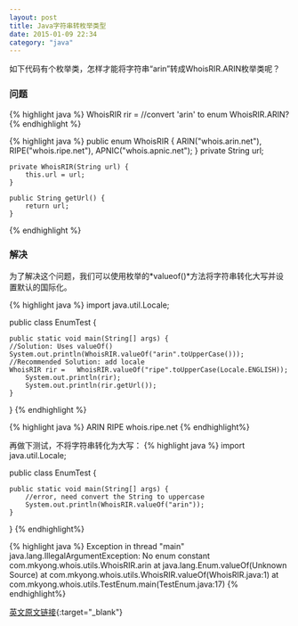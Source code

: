 ```yaml
---
layout: post
title: Java字符串转枚举类型
date: 2015-01-09 22:34
category: "java"
---
```

如下代码有个枚举类，怎样才能将字符串“arin”转成WhoisRIR.ARIN枚举类呢？

### 问题

{% highlight java %}
	WhoisRIR rir = //convert 'arin' to enum WhoisRIR.ARIN?
{% endhighlight %}

{% highlight java %}
	public enum WhoisRIR {
		ARIN("whois.arin.net"),
		RIPE("whois.ripe.net"),
		APNIC("whois.apnic.net");
	}
	private String url;

	private WhoisRIR(String url) {
		this.url = url;
	}

	public String getUrl() {
		return url;
	}
{% endhighlight %}

###  解决

为了解决这个问题，我们可以使用枚举的*valueof()*方法将字符串转化大写并设置默认的国际化。

{% highlight java %}
import java.util.Locale;

public class EnumTest {

	public static void main(String[] args) {
	//Solution: Uses valueOf()
	System.out.println(WhoisRIR.valueOf("arin".toUpperCase()));
	//Recommended Solution: add locale
	WhoisRIR rir =   WhoisRIR.valueOf("ripe".toUpperCase(Locale.ENGLISH));
		System.out.println(rir);
		System.out.println(rir.getUrl());
	}

}
{% endhighlight %}

{% highlight java %}
ARIN
RIPE
whois.ripe.net
{% endhighlight%}

再做下测试，不将字符串转化为大写：
{% highlight java %}
import java.util.Locale;

public class EnumTest {

	public static void main(String[] args) {
		//error, need convert the String to uppercase
		System.out.println(WhoisRIR.valueOf("arin"));
	}

}
{% endhighlight%}


{% highlight java %}
Exception in thread "main" java.lang.IllegalArgumentException:
    No enum constant com.mkyong.whois.utils.WhoisRIR.arin
	at java.lang.Enum.valueOf(Unknown Source)
	at com.mkyong.whois.utils.WhoisRIR.valueOf(WhoisRIR.java:1)
	at com.mkyong.whois.utils.TestEnum.main(TestEnum.java:17)
{% endhighlight%}

[英文原文链接](http://www.mkyong.com/java/java-convert-string-to-enum-object/){:target="_blank"}
